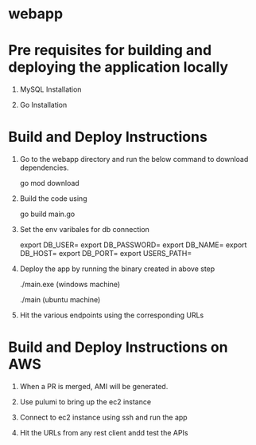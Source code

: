 # webapp

# Pre requisites for building and deploying the application locally

1. MySQL Installation

2. Go Installation

# Build and Deploy Instructions

1. Go to the webapp directory and run the below command to download dependencies.
    
    go mod download

2. Build the code using

    go build main.go

3. Set the env varibales for db connection

    export DB_USER=<value>
    export DB_PASSWORD=<value>
    export DB_NAME=<value>
    export DB_HOST=<value>
    export DB_PORT=<value>
    export USERS_PATH=<value>

4. Deploy the app by running the binary created in above step
   
   ./main.exe (windows machine)

   ./main (ubuntu machine)

5. Hit the various endpoints using the corresponding URLs

# Build and Deploy Instructions on AWS

1. When a PR is merged, AMI will be generated.

2. Use pulumi to bring up the ec2 instance

3. Connect to ec2 instance using ssh and run the app 

4. Hit the URLs from any rest client andd test the APIs
